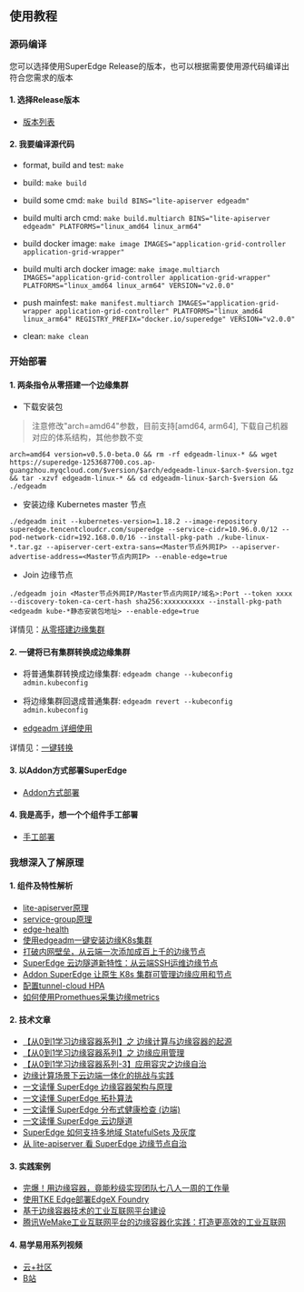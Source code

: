 ## 使用教程

### 源码编译
您可以选择使用SuperEdge Release的版本，也可以根据需要使用源代码编译出符合您需求的版本

#### 1. 选择Release版本
- [版本列表](../CHANGELOG/README.md)

#### 2. 我要编译源代码

- format, build and test: `make`

- build: `make build`

- build some cmd: `make build BINS="lite-apiserver edgeadm"`

- build multi arch cmd: `make build.multiarch BINS="lite-apiserver edgeadm" PLATFORMS="linux_amd64 linux_arm64"`

- build docker image: `make image IMAGES="application-grid-controller application-grid-wrapper"`

- build multi arch docker image: `make image.multiarch IMAGES="application-grid-controller application-grid-wrapper" PLATFORMS="linux_amd64 linux_arm64" VERSION="v2.0.0"`

- push mainfest: `make manifest.multiarch IMAGES="application-grid-wrapper application-grid-controller" PLATFORMS="linux_amd64 linux_arm64" REGISTRY_PREFIX="docker.io/superedge" VERSION="v2.0.0"`

- clean: `make clean`

### 开始部署
#### 1. 两条指令从零搭建一个边缘集群
-   下载安装包
> 注意修改"arch=amd64"参数，目前支持[amd64, arm64], 下载自己机器对应的体系结构，其他参数不变
```shell
arch=amd64 version=v0.5.0-beta.0 && rm -rf edgeadm-linux-* && wget https://superedge-1253687700.cos.ap-guangzhou.myqcloud.com/$version/$arch/edgeadm-linux-$arch-$version.tgz && tar -xzvf edgeadm-linux-* && cd edgeadm-linux-$arch-$version && ./edgeadm
```

-   安装边缘 Kubernetes master 节点
```shell
./edgeadm init --kubernetes-version=1.18.2 --image-repository superedge.tencentcloudcr.com/superedge --service-cidr=10.96.0.0/12 --pod-network-cidr=192.168.0.0/16 --install-pkg-path ./kube-linux-*.tar.gz --apiserver-cert-extra-sans=<Master节点外网IP> --apiserver-advertise-address=<Master节点内网IP> --enable-edge=true
```

-   Join 边缘节点
```shell
./edgeadm join <Master节点外网IP/Master节点内网IP/域名>:Port --token xxxx --discovery-token-ca-cert-hash sha256:xxxxxxxxxx --install-pkg-path <edgeadm kube-*静态安装包地址> --enable-edge=true 
```

详情见：[从零搭建边缘集群](./installation/install_edge_kubernetes_CN.md)

#### 2. 一键将已有集群转换成边缘集群

- 将普通集群转换成边缘集群: `edgeadm change --kubeconfig admin.kubeconfig`

- 将边缘集群回退成普通集群: `edgeadm revert --kubeconfig admin.kubeconfig`

- [edgeadm 详细使用](./install_via_edgeadm_CN.md)

详情见：[一键转换](./installation/install_via_edgeadm_CN.md)

#### 3. 以Addon方式部署SuperEdge
- [Addon方式部署](./installation/addon_superedge_CN.md)

#### 4. 我是高手，想一个个组件手工部署

- [手工部署](./installation/install_manually_CN.md)

### 我想深入了解原理
#### 1. 组件及特性解析
- [lite-apiserver原理](./components/lite-apiserver_CN.md)
- [service-group原理](./components/serviceGroup_CN.md)
- [edge-health](./components/edge-health_CN.md)
- [使用edgeadm一键安装边缘K8s集群](https://mp.weixin.qq.com/s/zHs_qmD8781r-h4tkie0qQ)
- [打破内网壁垒，从云端一次添加成百上千的边缘节点](https://mp.weixin.qq.com/s/JmzQuiBBkNwS9hpS0hIg7A)
- [SuperEdge 云边隧道新特性：从云端SSH运维边缘节点](https://mp.weixin.qq.com/s/J-sxkiL62FAjGBRHERPbKg)
- [Addon SuperEdge 让原生 K8s 集群可管理边缘应用和节点](https://mp.weixin.qq.com/s/1CnvqASzLnOShj8Hoh-Trw)
- [配置tunnel-cloud HPA](./components/tunnel-cloud-hpa_CN.md)
- [如何使用Promethues采集边缘metrics](./components/deploy_monitor_CN.md)

#### 2. 技术文章

  - [【从0到1学习边缘容器系列】之 边缘计算与边缘容器的起源](https://mp.weixin.qq.com/s/D0yYtBSAOjJa1LnIr6rTLQ)
  - [【从0到1学习边缘容器系列】之 边缘应用管理](https://mp.weixin.qq.com/s/MUSNACSkeoxAlViltXPO7A)
  - [【从0到1学习边缘容器系列-3】应用容灾之边缘自治](https://mp.weixin.qq.com/s/GbPDdy4u6j5PDrT8Zpr05w)
  - [边缘计算场景下云边端一体化的挑战与实践](https://mp.weixin.qq.com/s/rCA6AKQ7CCZ6Zu81olDVDQ)
  - [一文读懂 SuperEdge 边缘容器架构与原理](https://mp.weixin.qq.com/s/V29ga-fOM2KEq-dlKo-FuA)
  - [一文读懂 SuperEdge 拓扑算法](https://mp.weixin.qq.com/s/oK7E_USE23Hdp5i1fHN_Tw)
  - [一文读懂 SuperEdge 分布式健康检查 (边端)](https://mp.weixin.qq.com/s/E3kBBxfV6_TvNZj5IGkAvQ)
  - [一文读懂 SuperEdge 云边隧道](https://mp.weixin.qq.com/s/5btXwUot0vSGvUlzVcofLg)
  - [SuperEdge 如何支持多地域 StatefulSets 及灰度](https://mp.weixin.qq.com/s/PBGA5Rd-LVKLZawpjHL_Eg)
  - [从 lite-apiserver 看 SuperEdge 边缘节点自治](https://mp.weixin.qq.com/s/kRmkiOVWCwVvhp4veqWWpA)

#### 3. 实践案例
- [完爆！用边缘容器，竟能秒级实现团队七八人一周的工作量](https://mp.weixin.qq.com/s/FMO6V1pvG-Xyi9xfBttCQA)
- [使用TKE Edge部署EdgeX Foundry](https://mp.weixin.qq.com/s/0OOBazTMJQh4SXItNaVIMQ)
- [基于边缘容器技术的工业互联网平台建设](https://mp.weixin.qq.com/s/And8uUFxJZZeTJM_e_7pDA)
- [腾讯WeMake工业互联网平台的边缘容器化实践：打造更高效的工业互联网](https://mp.weixin.qq.com/s/evalqNiqoM2dly57A0Cgrg)

#### 4. 易学易用系列视频
- [云+社区](https://cloud.tencent.com/developer/user/5016738)
- [B站](https://space.bilibili.com/1803883492/channel/detail?cid=191686)
